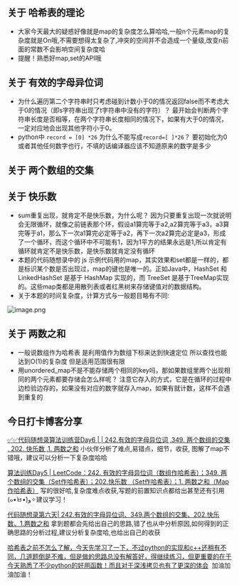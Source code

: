 ## 关于 哈希表的理论  
  
- 大家今天最大的疑惑好像就是map的复杂度怎么算哈哈,一般n个元素map的复杂度就是On哦,不需要想得太复杂了,冲突的空间并不会造成一个量级,改变n前面的常数不会影响空间复杂度哈  
- 提醒！熟悉好map,set的API哦  

## 关于 有效的字母异位词  
  
- 为什么遍历第二个字符串时只考虑碰到计数小于0的情况返回false而不考虑大于0的情况（即s字符串出现了t字符串中没有的字符）？ 最开始会判断两个字符串长度是否相等，在两个字符串长度相同的情况下，如果有大于0的情况，一定对应地会出现其他字符小于0。  
- python中 `record = [0] *26` 为什么不能写成`record=[ ]*26`？ 要初始化为0或者其他任何数字也行，不填的话编译器应该不知道原来的数字是多少  

## 关于 两个数组的交集  

## 关于 快乐数  
  
- sum重复出现，就肯定不是快乐数，为什么呢？ 因为只要重复出现一次就说明会无限循环，就像之前链表那个环，假设a1算完等于a2,a2算完等于a3，a3算完等于a1，那么下一次a1算完必定等于a2，再下一次a2算完必定是a3，形成了一个循环，而这个循环中不可能有1，因为1平方的结果永远是1,所以肯定有循环就肯定不是快乐数，是快乐数就肯定没有循环  
- 本题的代码随想录中的 js 示例代码用的map，其实效果和set都是一样的，都是标识某个数是否出现过，map的键也是唯一的。正如Java中，HashSet 和 LinkedHashSet 是基于 HashMap 实现的，而 TreeSet 是基于TreeMap实现的。这些map类都是用散列表或者红黑树来存储键值对的数据结构。  
- 关于本题的时间复杂度，计算方式与一般题目略有不同:  

![image.png](https://cdn.nlark.com/yuque/0/2023/png/1031378/1684308990964-9fd23957-196a-4bd0-b2dd-7889296d24b6.png?x-oss-process=image%2Fformat%2Cwebp)

## 关于 两数之和  
  
- 一般说数组作为哈希表 是利用值作为数组下标来达到快速定位 所以查找也能达到O(1)的复杂度 但是适用范围很有限  
- 用unordered_map不是不能存储两个相同的key吗，那如果数组里两个出现相同的两个元素都要存储会怎么样呢？ 注意它存入的方式，它是在循环的过程中边检验边存的，如果没有对应的数字就存入map，如果有就计数，这样不会遇到重复的  

## 今日打卡博客分享  

[✅✅代码随想录算法训练营Day6 | | 242.有效的字母异位词 ,349. 两个数组的交集 , 202. 快乐数 ,1. 两数之和](https://juejin.cn/post/7147612588153503752) 小伙伴分析了难点,易错点，细节，收获, 图解了map不错哦，建议可以分析一下复杂度哈哈  

[算法训练Day5 | LeetCode：242. 有效的字母异位词（数组作哈希表）；349. 两个数组的交集（Set作哈希表）；202.快乐数 （Set作哈希表）；1. 两数之和（Map作哈希表）](https://blog.csdn.net/weixin_47284299/article/details/127049661?csdn_share_tail=%7B%22type%22%3A%22blog%22%2C%22rType%22%3A%22article%22%2C%22rId%22%3A%22127049661%22%2C%22source%22%3A%22weixin_47284299%22%7D) 写的很好哈,复杂度难点收获,写题的前置知识点都给出甚至还有引用(๑•̀ㅂ•́)و✧建议学习！  

[代码随想录第六天| 242.有效的字母异位词、349.两个数组的交集、202.快乐数、1.两数之和](https://www.cnblogs.com/xiannveryao/p/16730515.html) 拿到题都会先给出自己的思路,错了也从中分析原因,如何得到的正确思路的分析过程,建议分析复杂度哈,也给出自己的收获  

[哈希表之前不怎么了解，今天先学习了一下，不过python的实现和c++还稍有不同，几道题倒是不难，但是做的思路总没有解答好，得继续练习，但更重要的在于今天熟悉了不少python的好用函数！而且对于深浅拷贝也有了更深的体会](https://blog.csdn.net/qq_40615229/article/details/130924132)  加油加油加油！